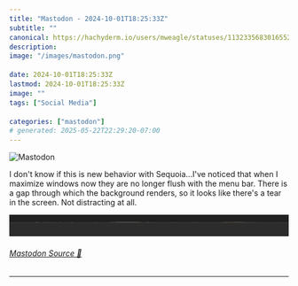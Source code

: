 ```yaml
---
title: "Mastodon - 2024-10-01T18:25:33Z"
subtitle: ""
canonical: https://hachyderm.io/users/mweagle/statuses/113233568301655276
description:
image: "/images/mastodon.png"

date: 2024-10-01T18:25:33Z
lastmod: 2024-10-01T18:25:33Z
image: ""
tags: ["Social Media"]

categories: ["mastodon"]
# generated: 2025-05-22T22:29:20-07:00
---
```

![Mastodon](/images/mastodon.png)

<p>I don&#39;t know if this is new behavior with Sequoia...I&#39;ve noticed that when I maximize windows now they are no longer flush with the menu bar. There is a gap through which the background renders, so it looks like there&#39;s a tear in the screen. Not distracting at all.</p>

![Screenshot of a jagged edge between the top of a maximized window and the bottom of the menu bar.](2c9100a374fabde3.png)

###### [Mastodon Source 🐘](https://hachyderm.io/@mweagle/113233568301655276)

___
